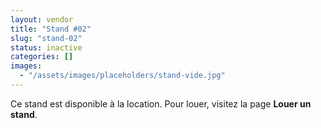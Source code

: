 ```yaml
---
layout: vendor
title: "Stand #02"
slug: "stand-02"
status: inactive
categories: []
images:
  - "/assets/images/placeholders/stand-vide.jpg"
---
```


Ce stand est disponible à la location. Pour louer, visitez la page **Louer un stand**.